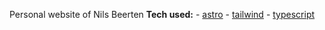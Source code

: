 Personal website of Nils Beerten **Tech used:** - [astro](https://astro.build) -
[tailwind](https://tailwindcss.com) - [typescript](https://typescriptlang.org)
